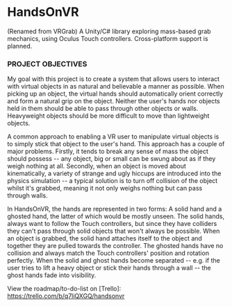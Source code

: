 # HandsOnVR
(Renamed from VRGrab)  A Unity/C# library exploring mass-based grab mechanics, using Oculus Touch controllers.  Cross-platform support is planned.


### PROJECT OBJECTIVES
My goal with this project is to create a system that allows users to interact with virtual objects in as natural and believable a manner as possible.  When picking up an object, the virtual hands should automatically orient correctly and form a natural grip on the object.  Neither the user's hands nor objects held in them should be able to pass through other objects or walls.  Heavyweight objects should be more difficult to move than lightweight objects.

A common approach to enabling a VR user to manipulate virtual objects is to simply stick that object to the user's hand.  This approach has a couple of major problems.  Firstly, it tends to break any sense of mass the object should possess -- any object, big or small can be swung about as if they weigh nothing at all.  Secondly, when an object is moved about kinematically, a variety of strange and ugly hiccups are introduced into the physics simulation -- a typical solution is to turn off collision of the object whilst it's grabbed, meaning it not only weighs nothing but can pass through walls.

In HandsOnVR, the hands are represented in two forms:  A solid hand and a ghosted hand, the latter of which would be mostly unseen.  The solid hands, always want to follow the Touch controllers, but since they have colliders they can't pass through solid objects that won't always be possible.  When an object is grabbed, the solid hand attaches itself to the object and together they are pulled towards the controller.  The ghosted hands have no collision and always match the Touch controllers' position and rotation perfectly.  When the solid and ghost hands become separated -- e.g. if the user tries to lift a heavy object or stick their hands through a wall -- the ghost hands fade into visibility.

View the roadmap/to-do-list on [Trello]: https://trello.com/b/q7liQXGQ/handsonvr